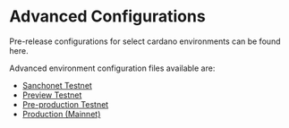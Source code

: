 # Advanced Configurations

Pre-release configurations for select cardano environments can be found here.

Advanced environment configuration files available are:

- [Sanchonet Testnet](adv-sanchonet.html)
- [Preview Testnet](adv-preview.html)
- [Pre-production Testnet](adv-preprod.html)
- [Production (Mainnet)](adv-mainnet.html)
